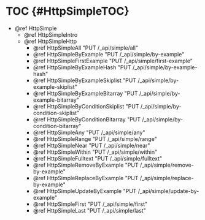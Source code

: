 TOC {#HttpSimpleTOC}
====================

- @ref HttpSimple
  - @ref HttpSimpleIntro
  - @ref HttpSimpleHttp
    - @ref HttpSimpleAll "PUT /_api/simple/all"
    - @ref HttpSimpleByExample "PUT /_api/simple/by-example"
    - @ref HttpSimpleFirstExample "PUT /_api/simple/first-example"
    - @ref HttpSimpleByExampleHash "PUT /_api/simple/by-example-hash"
    - @ref HttpSimpleByExampleSkiplist "PUT /_api/simple/by-example-skiplist"
    - @ref HttpSimpleByExampleBitarray "PUT /_api/simple/by-example-bitarray"
    - @ref HttpSimpleByConditionSkiplist "PUT /_api/simple/by-condition-skiplist"
    - @ref HttpSimpleByConditionBitarray "PUT /_api/simple/by-condition-bitarray"
    - @ref HttpSimpleAny "PUT /_api/simple/any"
    - @ref HttpSimpleRange "PUT /_api/simple/range"
    - @ref HttpSimpleNear "PUT /_api/simple/near"
    - @ref HttpSimpleWithin "PUT /_api/simple/within"
    - @ref HttpSimpleFulltext "PUT /_api/simple/fulltext"
    - @ref HttpSimpleRemoveByExample "PUT /_api/simple/remove-by-example"
    - @ref HttpSimpleReplaceByExample "PUT /_api/simple/replace-by-example"
    - @ref HttpSimpleUpdateByExample "PUT /_api/simple/update-by-example"
    - @ref HttpSimpleFirst "PUT /_api/simple/first"
    - @ref HttpSimpleLast "PUT /_api/simple/last"
